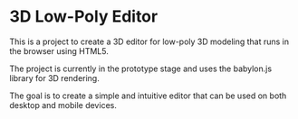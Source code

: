 # 3D Low-Poly Editor

This is a project to create a 3D editor for low-poly 3D modeling that runs in the browser using HTML5.

The project is currently in the prototype stage and uses the babylon.js library for 3D rendering.

The goal is to create a simple and intuitive editor that can be used on both desktop and mobile devices.
